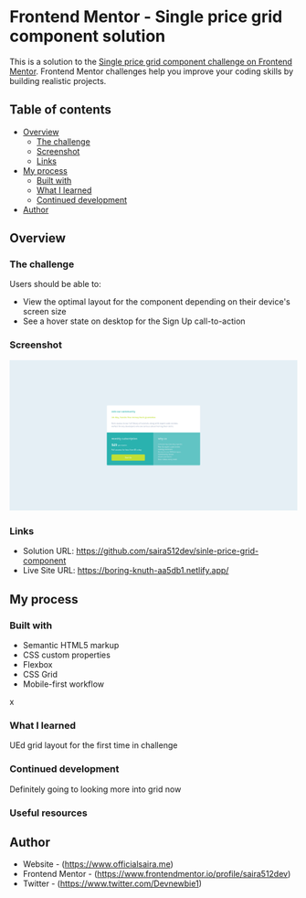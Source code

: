 # Frontend Mentor - Single price grid component solution

This is a solution to the [Single price grid component challenge on Frontend Mentor](https://www.frontendmentor.io/challenges/single-price-grid-component-5ce41129d0ff452fec5abbbc). Frontend Mentor challenges help you improve your coding skills by building realistic projects. 

## Table of contents

- [Overview](#overview)
  - [The challenge](#the-challenge)
  - [Screenshot](#screenshot)
  - [Links](#links)
- [My process](#my-process)
  - [Built with](#built-with)
  - [What I learned](#what-i-learned)
  - [Continued development](#continued-development)
- [Author](#author)

## Overview

### The challenge

Users should be able to:

- View the optimal layout for the component depending on their device's screen size
- See a hover state on desktop for the Sign Up call-to-action

### Screenshot

![](images/screenshot.png)

### Links

- Solution URL: https://github.com/saira512dev/sinle-price-grid-component
- Live Site URL: https://boring-knuth-aa5db1.netlify.app/

## My process

### Built with

- Semantic HTML5 markup
- CSS custom properties
- Flexbox
- CSS Grid
- Mobile-first workflow

x

### What I learned

UEd grid layout for the first time in challenge 



### Continued development

Definitely going to looking more into grid now

### Useful resources

## Author

- Website - (https://www.officialsaira.me)
- Frontend Mentor - (https://www.frontendmentor.io/profile/saira512dev)
- Twitter - (https://www.twitter.com/Devnewbie1)


